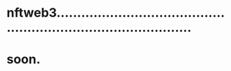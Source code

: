 # nftweb3......................................................................................
# soon.
